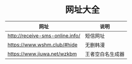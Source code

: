 <h1 align = "center">网址大全</h1>

| 网址                              | 说明       |
|---------------------------------|----------|
| http://receive-sms-online.info/ | 短信网址     |
| https://www.wshm.club/#hide     | 无删韩漫     |
| https://www.jiuwa.net/wzkbm     | 王者空白名生成器 |

